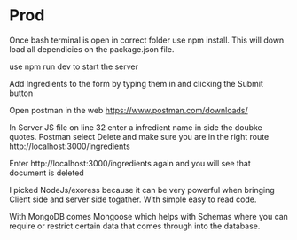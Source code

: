 # Prod

Once bash terminal is open in correct folder use npm install. This will down load all dependicies on the package.json file.


use npm run dev to start the server

Add Ingredients to the form by typing them in and clicking the Submit button

Open postman in the web https://www.postman.com/downloads/

In Server JS file on line 32 enter a infredient name in side the doubke quotes. Postman select Delete
and make sure you are in the right route http://localhost:3000/ingredients

Enter http://localhost:3000/ingredients again and you will see that document is deleted


I picked NodeJs/exoress because it can be very powerful when bringing Client side and server side togather. With simple easy to read code.

With MongoDB comes Mongoose which helps with Schemas where you can require or restrict certain data that comes through into the database.




